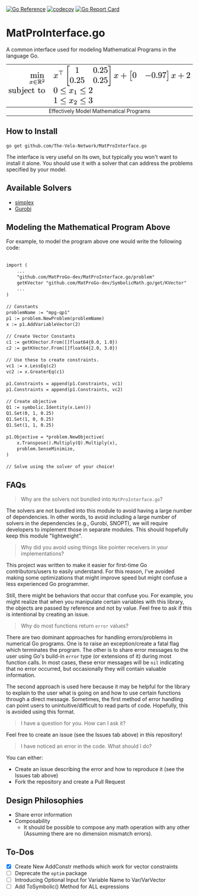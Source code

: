 [![Go Reference](https://pkg.go.dev/badge/github.com/MatProGo-dev/MatProInterface.go.svg)](https://pkg.go.dev/github.com/MatProGo-dev/MatProInterface.go)
[![codecov](https://codecov.io/gh/MatProGo-dev/MatProInterface.go/branch/main/graph/badge.svg?token=RCIN5S1AK7)](https://codecov.io/gh/MatProGo-dev/MatProInterface.go)
[![Go Report Card](https://goreportcard.com/badge/github.com/MatProGo-dev/MatProInterface.go)](https://goreportcard.com/report/github.com/MatProGo-dev/MatProInterface.go)

# MatProInterface.go
A common interface used for modeling Mathematical Programs in the language Go.

| ![](images/scalar-range-optimization1.png) |
|:------------------------------------------:|
|  Effectively Model Mathematical Programs   |

## How to Install

```
go get github.com/The-Velo-Network/MatProInterface.go
```

The interface is very useful on its own, but typically you won't want to install it alone.
You should use it with a solver that can address the problems specified
by your model.

## Available Solvers

- [simplex](https://github.com/MatProGo-dev/simplex)
- [Gurobi](https://github.com/MatProGo-dev/Gurobi.go)

## Modeling the Mathematical Program Above
For example, to model the program above one would write the following code:
```

import (
	...
    "github.com/MatProGo-dev/MatProInterface.go/problem"
	getKVector "github.com/MatProGo-dev/SymbolicMath.go/get/KVector"
    ...
)

// Constants
problemName := "mpg-qp1"
p1 := problem.NewProblem(problemName)
x := p1.AddVariableVector(2)

// Create Vector Constants
c1 := getKVector.From([]float64{0.0, 1.0})
c2 := getKVector.From([]float64{2.0, 3.0})

// Use these to create constraints.
vc1 := x.LessEq(c2)
vc2 := x.GreaterEq(c1)

p1.Constraints = append(p1.Constraints, vc1)
p1.Constraints = append(p1.Constraints, vc2)

// Create objective
Q1 := symbolic.Identity(x.Len())
Q1.Set(0, 1, 0.25)
Q1.Set(1, 0, 0.25)
Q1.Set(1, 1, 0.25)

p1.Objective = *problem.NewObjective(
    x.Transpose().Multiply(Q).Multiply(x),
    problem.SenseMinimize,
)

// Solve using the solver of your choice!
```

## FAQs

> Why are the solvers not bundled into `MatProInterface.go`?

The solvers are not bundled into this module to avoid having a large number of dependencies. In other words, to avoid including a large number of solvers in the dependencies (e.g., Gurobi, SNOPT), we will require developers to implement those in separate modules. This should hopefully keep this module "lightweight".

> Why did you avoid using things like pointer receivers in your implementations?

This project was written to make it easier for first-time Go contributors/users
to easily understand. For this reason, I've avoided making some optimizations
that might improve speed but might confuse a less experienced Go programmer.

Still, there might be behaviors that occur that confuse you.
For example, you might realize that when
you manipulate certain variables with this library, the
objects are passed by reference and not by value. Feel free to
ask if this is intentional by creating an issue.

> Why do most functions return `error` values?

There are two dominant approaches for handling errors/problems
in numerical Go programs. One is to raise an exception/create a fatal flag which terminates the program.
The other is to share error messages to the user using Go's build-in `error` type (or extensions of it) during
most function calls. In most cases, these error messages will be `nil` indicating
that no error occurred, but occasionally they will contain valuable information.

The second approach is used here because it may be helpful for the library to explain to the user what is going on
and how to use certain functions through a direct message. 
Sometimes, the first method of error handling can point users to unintuitive/difficult to read parts of
code. Hopefully, this is avoided using this format.

> I have a question for you. How can I ask it?

Feel free to create an issue (see the Issues tab above) in this repository! 

> I have noticed an error in the code. What should I do?

You can either:
- Create an issue describing the error and how to reproduce it (see the Issues tab above)
- Fork the repository and create a Pull Request

## Design Philosophies

* Share error information
* Composability
  * It should be possible to compose any math operation with any other (Assuming there are no dimension mismatch errors).

## To-Dos

* [X] Create New AddConstr methods which work for vector constraints
* [ ] Deprecate the `optim` package
* [ ] Introducing Optional Input for Variable Name to Var/VarVector
* [ ] Add ToSymbolic() Method for ALL expressions